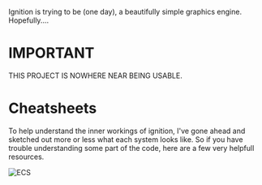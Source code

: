 Ignition is trying to be (one day), a beautifully simple graphics engine. Hopefully....

# IMPORTANT

THIS PROJECT IS NOWHERE NEAR BEING USABLE. 

# Cheatsheets

To help understand the inner workings of ignition, I've gone ahead and sketched out more or less what each system looks like. So if you have trouble understanding some part of the code, here are a few very helpfull resources.

![ECS](https://docs.google.com/drawings/d/1Qknx3V3KXjBVVx3L6bswxWbxVKSCR-b9fufxh911we0/export/pdf)
